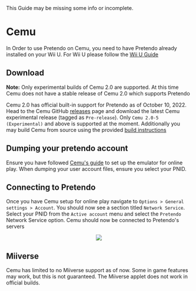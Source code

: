 <div class="tip green">This Guide may be missing some info or incomplete.</div>

# Cemu

<div class='tip'>
	In Order to use Pretendo on Cemu, you need to have Pretendo already installed on your Wii U. For Wii U please follow the <a href='/docs/install/wiiu'>Wii U Guide</a>
</div>

## Download
<div class="tip red">
	<strong>Note:</strong>
	Only experimental builds of Cemu 2.0 are supported. At this time Cemu does not have a stable release of Cemu 2.0 which supports Pretendo
</div>

Cemu 2.0 has official built-in support for Pretendo as of October 10, 2022. Head to the Cemu GitHub [releases](https://github.com/cemu-project/Cemu/releases) page and download the latest Cemu experimental release (tagged as `Pre-release`). Only `Cemu 2.0-5 (Experimental)` and above is supported at the moment. Additionally you may build Cemu from source using the provided [build instructions](https://github.com/cemu-project/Cemu/blob/main/BUILD.md)

## Dumping your pretendo account
Ensure you have followed [Cemu's guide](https://cemu.cfw.guide/online-play.html) to set up the emulator for online play. When dumping your user account files, ensure you select your PNID.

## Connecting to Pretendo
Once you have Cemu setup for online play navigate to `Options > General settings > Account`. You should now see a section titled `Network Service`. Select your PNID from the `Active account` menu and select the `Pretendo` Network Service option. Cemu should now be connected to Pretendo's servers

<center><img src="/assets/images/docs/install/cemu/network-services-settings.png"/></center>

## Miiverse
Cemu has limited to no Miiverse support as of now. Some in game features may work, but this is not guaranteed. The Miiverse applet does not work in official builds.
